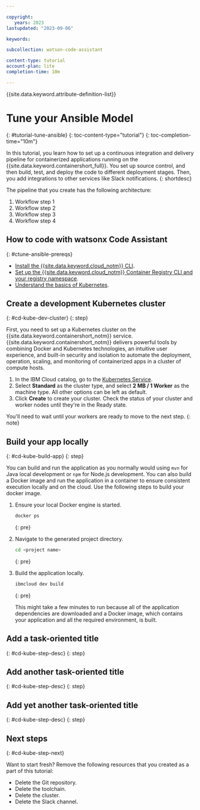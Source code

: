 ```yaml
---

copyright:
   years: 2023
lastupdated: "2023-09-06"

keywords:

subcollection: watson-code-assistant

content-type: tutorial
account-plan: lite
completion-time: 10m

---
```


{{site.data.keyword.attribute-definition-list}}

<!-- The title of your tutorial should be in active voice and and start with a verb. If you include product names, makes sure to use the non-trademarked short version keyref. -->
<!-- Make sure each H1/H2/H3/etc. heading is _unique_ to your tutorial by adding a short but human-readable identifier. For example, instead of just "#overview", use "#cd-kube-overview" -->

# Tune your Ansible Model
{: #tutorial-tune-ansible}
{: toc-content-type="tutorial"}
{: toc-completion-time="10m"}


In this tutorial, you learn how to set up a continuous integration and delivery pipeline for containerized applications running on the {{site.data.keyword.containershort_full}}. You set up source control, and then build, test, and deploy the code to different deployment stages. Then, you add integrations to other services like Slack notifications.
{: shortdesc}

<!-- It's recommended to include an architectural diagram that shows how the services that are used in this tutorial interact. SVG is the recommended format. If you include a diagram, include a brief text-based description of the workflow shown in the diagram, using active voice to describe the workflow. This makes the content more searchable and improves accessibility. -->


The pipeline that you create has the following architecture:
1. Workflow step 1
1. Workflow step 2
1. Workflow step 3
1. Workflow step 4

## How to code with watsonx Code Assistant
{: #ctune-ansible-prereqs}

<!-- List any access, setup, or knowledge that the user must have before they start the tutorial. Be sure to link to any related documentation or resources to help the user complete these prerequisites.-->

<!-- Note: Currently no format for checkboxes. Let's check with design if required for first pass -->

* [Install the {{site.data.keyword.cloud_notm}} CLI](/docs/cli?topic=cloud-cli-getting-started).
* [Set up the {{site.data.keyword.cloud_notm}} Container Registry CLI and your registry namespace](/docs/services/Registry?topic=registry-registry_setup_cli_namespace).
* [Understand the basics of Kubernetes](https://kubernetes.io/docs/tutorials/kubernetes-basics/).

<!-- For each step in your tutorial, add an H2 section. The title should be task-oriented and descriptive. If you find your tutorial going over 9 steps, consider whether your substeps can be grouped differently or whether your tutorial should be a multi-part series. -->

## Create a development Kubernetes cluster
{: #cd-kube-dev-cluster}
{: step}

<!-- Introduce each major step with a description of what it will accomplish. If there are sequential substeps, use an ordered list for each substep. Don't include the step number. -->

First, you need to set up a Kubernetes cluster on the {{site.data.keyword.containershort_notm}} service. {{site.data.keyword.containershort_notm}} delivers powerful tools by combining Docker and Kubernetes technologies, an intuitive user experience, and built-in security and isolation to automate the deployment, operation, scaling, and monitoring of containerized apps in a cluster of compute hosts.

1. In the IBM Cloud catalog, go to the [Kubernetes Service](/kubernetes/catalog/cluster/create).
1. Select **Standard** as the cluster type, and select **2 MB / 1 Worker** as the machine type. All other options can be left as default.
1. Click **Create** to create your cluster. Check the status of your cluster and worker nodes until they're in the Ready state.

You'll need to wait until your workers are ready to move to the next step.
{: note}

## Build your app locally
{: #cd-kube-build-app}
{: step}

<!-- For commands, introduce the command in a sentence first. Then surround what the user must enter in the command prompt with three backticks, and set the programming language if it applies. After the code block, add a {: pre} attribute to add a $ before the command and a copy link. -->

You can build and run the application as you normally would using `mvn` for Java local development or `npm` for Node.js development.  You can also build a Docker image and run the application in a container to ensure consistent execution locally and on the cloud. Use the following steps to build your docker image.

1. Ensure your local Docker engine is started.

   ```sh
   docker ps
   ```
   {: pre}

1. Navigate to the generated project directory.

   ```sh
   cd <project name>
   ```
   {: pre}

1. Build the application locally.

   ```sh
   ibmcloud dev build
   ```
   {: pre}

   This might take a few minutes to run because all of the application dependencies are downloaded and a Docker image, which contains your application and all the required environment, is built.

## Add a task-oriented title
{: #cd-kube-step-desc}
{: step}

## Add another task-oriented title
{: #cd-kube-step-desc}
{: step}

## Add yet another task-oriented title
{: #cd-kube-step-desc}
{: step}

## Next steps
{: #cd-kube-step-next}

Want to start fresh? Remove the following resources that you created as a part of this tutorial:

* Delete the Git repository.
* Delete the toolchain.
* Delete the cluster.
* Delete the Slack channel.
